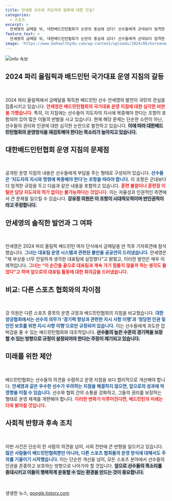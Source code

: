 ```yaml
---
title: 안세영 선수와 지도자의 암투에 대한 진실!
categories:
  - 스포츠
excerpt: >
  안세영의 금메달 뒤, 대한배드민턴협회가 논란의 중심에 섰다! 선수들에게 군대보다 엄격한 지침을 강요하는 운영 방침이 시대착오적이라는 비판이 거세지고, 그녀의 충격 발언이 불씨가 되었다.
feature_text: >
  안세영의 금메달 뒤, 대한배드민턴협회가 논란의 중심에 섰다! 선수들에게 군대보다 엄격한 지침을 강요하는 운영 방침이 시대착오적이라는 비판이 거세지고, 그녀의 충격 발언이 불씨가 되었다.
image: 'https://www.behealthy4u.com/wp-content/uploads/2024/06/koreanews.jpg'
---
```


<p><img src="https://www.behealthy4u.com/wp-content/uploads/2024/06/koreanews.jpg" alt="info 속보" /></p>

<h2 data-ke-size="size26">2024 파리 올림픽과 배드민턴 국가대표 운영 지침의 갈등</h2>

<p data-ke-size="size16">&nbsp;</p>

<p>2024 파리 올림픽에서 금메달을 획득한 배드민턴 선수 안세영의 발언이 국민의 관심을 집중시키고 있습니다. <b><span style="color: #ee2323;">안세영은 배드민턴협회의 국가대표 운영 지침에 대한 심각한 비판을 가했습니다.</span></b> 특히, 이 지침에는 선수들이 지도자의 지시에 복종해야 한다는 조항이 포함되어 있어 많은 이들의 반발을 사고 있습니다. 현재 해당 문제는 단순한 소란이 아닌, 선수들의 권리와 인권에 대한 심각한 논란으로 발전하고 있습니다. <b><span style="background-color: #21538527;">이에 따라 대한배드민턴협회의 운영방식을 재검토해야 한다는 목소리가 높아지고 있습니다.</span></b></p>

<h2 data-ke-size="size26">대한배드민턴협회 운영 지침의 문제점</h2>

<p data-ke-size="size16">&nbsp;</p>

<p>공개된 운영 지침의 내용은 선수들에게 부담을 주는 형태로 구성되어 있습니다. <b><span style="color: #1a5490;">선수들은 ‘지도자의 지시와 명령에 복종해야 한다’는 조항을 따라야 합니다.</span></b> 이 조항은 군대보다 더 엄격한 규정을 두고 다음과 같은 내용을 포함하고 있습니다. <b><span style="color: #ee2323;">훈련 불참이나 훈련장 이탈은 담당 지도자의 허가 없이는 불가능하다는 것입니다.</span></b> 이는 자율성과 인권적인 측면에서 큰 문제를 일으킬 수 있습니다. <b><span style="background-color: #21538527;">강유정 의원은 이 조항이 시대착오적이며 반인권적이라고 주장합니다.</span></b></p>

<h2 data-ke-size="size26">안세영의 솔직한 발언과 그 여파</h2>

<p data-ke-size="size16">&nbsp;</p>

<p>안세영은 2024 파리 올림픽 배드민턴 여자 단식에서 금메달을 딴 직후 기자회견에 참석했습니다. <b><span style="color: #1a5490;">그녀는 대표팀 운영 시스템과 관련된 불만을 공공연히 드러냈습니다.</span></b> 안세영은 "제 부상을 너무 안일하게 생각한 대표팀에 실망했다”고 밝혔고, 이러한 발언은 매우 이례적입니다. <b><span style="color: #ee2323;">그녀는 “이 순간을 끝으로 대표팀과 계속 가기 힘들지 않을까 하는 생각도 들었다”고 하며 앞으로의 대표팀 활동에 대한 회의감을 드러냈습니다.</span></b></p>

<h2 data-ke-size="size26">비교: 다른 스포츠 협회와의 차이점</h2>

<p data-ke-size="size16">&nbsp;</p>

<p>강 의원은 다른 스포츠 종목의 운영 규정과 배드민턴협회의 지침을 비교했습니다. <b><span style="color: #1a5490;">대한양궁협회에서는 선수의 의무가 ‘경기력 향상과 관련한 지시 사항 이행’과 ‘정당한 인권 및 안전 보호를 위한 지시 사항 이행’으로만 규정되어 있습니다.</span></b> 이는 선수들에게 과도한 압박감을 줄 수 있는 배드민턴협회와 대조적입니다. <b><span style="background-color: #21538527;">선수들의 높은 수준의 경기력을 보장할 수 있는 방향으로 규정이 설정되어야 한다는 주장이 제기되고 있습니다.</span></b></p>

<h2 data-ke-size="size26">미래를 위한 제안</h2>

<p data-ke-size="size16">&nbsp;</p>

<p>배드민턴협회는 선수들의 의견을 수렴하고 운영 지침을 보다 합리적으로 개선해야 합니다. <b><span style="color: #1a5490;">안세영과 같은 우수한 선수가 우려하는 지점을 해결하지 않으면, 앞으로의 성과에 악영향을 미칠 수 있습니다.</span></b> 선수와 협회 간의 소통을 강화하고, 그들의 권리를 보장하는 형태로 운영 체계를 개편해야 합니다. <b><span style="color: #ee2323;">이러한 변화가 이루어진다면, 배드민턴의 미래는 더욱 밝아질 것입니다.</span></b></p>

<h2 data-ke-size="size26">사회적 반향과 후속 조치</h2>

<p data-ke-size="size16">&nbsp;</p>

<p>이번 사건은 단순히 한 사람의 의견을 넘어, 사회 전반에 큰 반향을 일으키고 있습니다. <b><span style="color: #1a5490;">많은 사람들이 배드민턴협회뿐만 아니라, 다른 스포츠 협회들의 운영 방식에 대해서도 주의를 기울이기 시작했습니다.</span></b> 이는 단순한 개선을 넘어, 모든 스포츠 분야에서 선수들의 인권을 존중하고 보호하는 방향으로 나아가야 할 것입니다. <b><span style="background-color: #21538527;">앞으로 선수들의 목소리를 증대시키고 이들이 행복하게 운동할 수 있는 환경을 만드는 것이 중요합니다.</span></b></p>

<p data-ke-size="size16">&nbsp;</p>
생생한 뉴스, <a href="https://qoogle.tistory.com" rel="dofollow">qoogle.tistory.com</a>


